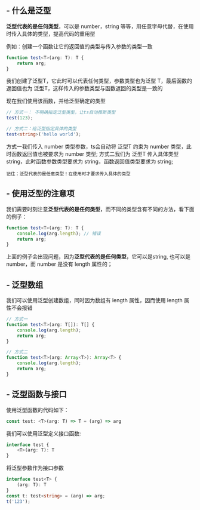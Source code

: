 ## - 什么是泛型
**泛型代表的是任何类型**，可以是 number，string 等等，用任意字母代替，在使用时传入具体的类型，提高代码的重用型

例如：创建一个函数让它的返回值的类型与传入参数的类型一致
```ts
function test<T>(arg: T): T {
	return arg;
}
```
我们创建了泛型T，它此时可以代表任何类型，参数类型也为泛型 T，最后函数的返回值也为 泛型T，这样传入的参数类型与函数返回的类型是一致的

现在我们使用该函数，并给泛型确定的类型
```ts
// 方式一： 不明确指定泛型类型，让ts自动推断类型
test(123);

// 方式二：给泛型指定具体的类型
test<string>('hello world');
```
方式一我们传入 number 类型参数，ts会自动将 泛型T 约束为 number 类型，此时函数返回值也被要求为 number 类型;
方式二我们为 泛型T 传入具体类型 string，此时函数参数类型要求为 string，函数返回值类型要求为 string;

```ad-tip
记住：泛型代表的是任意类型！在使用时才要求传入具体的类型
```

## - 使用泛型的注意项
我们需要时刻注意**泛型代表的是任何类型**，而不同的类型含有不同的方法，看下面的例子：
```ts
function test<T>(arg: T): T {
	console.log(arg.length); // 错误
	return arg;
}
```
上面的例子会出现问题，因为**泛型代表的是任何类型**，它可以是string, 也可以是 number，而 number 是没有 length 属性的；

## - 泛型数组
我们可以使用泛型创建数组，同时因为数组有 length 属性，因而使用 length 属性不会报错
```ts
// 方式一
function test<T>(arg: T[]): T[] {
	console.log(arg.length);
	return arg;
}

// 方式二
function test<T>(arg: Array<T>): Array<T> {
	console.log(arg.length);
	return arg;
}
```

## - 泛型函数与接口
使用泛型函数的代码如下：
```ts
const test: <T>(arg: T) => T = (arg) => arg
```

我们可以使用泛型定义接口函数:
```ts
interface test {
    <T>(arg: T): T
}
```

将泛型参数作为接口参数
```ts
interface test<T> {
    (arg: T): T
}
const t: test<string> = (arg) => arg;
t('123');
```

